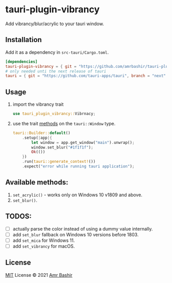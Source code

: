 # tauri-plugin-vibrancy
Add vibrancy/blur/acrylic to your tauri window.

## Installation
Add it as a dependency in `src-tauri/Cargo.toml`.
```toml
[dependencies]
tauri-plugin-vibrancy = { git = "https://github.com/amrbashir/tauri-plugin-vibrancy" }
# only needed unti the next release of tauri
tauri = { git = "https://github.com/tauri-apps/tauri", branch = "next" }
```

## Usage
1. import the vibrancy trait
    ```rs
    use tauri_plugin_vibrancy::Vibrnacy;
    ```
2. use the trait [methods](src/lib.rs:) on the `tauri::Window` type.
    ```rs
    tauri::Builder::default()
        .setup(|app|{
            let window = app.get_window("main").unwrap();
            window.set_blur("#1f1f1f");
            Ok(())
        })
        .run(tauri::generate_context!())
        .expect("error while running tauri application");
    ```

## Available methods:
1. `set_acrylic()` - works only on Windows 10 v1809 and above.
2. `set_blur()`.

## TODOS:
- [ ] actually parse the color instead of using a dummy value internally.
- [ ] add `set_blur` fallback on Windows 10 versions before 1803.
- [ ] add `set_mica` for Windows 11.
- [ ] add `set_vibrancy` for macOS.

## License
[MIT](./LICENSE) License © 2021 [Amr Bashir](https://github.com/amrbashir)
